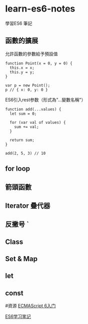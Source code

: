 # learn-es6-notes
學習ES6 筆記

## 函數的擴展
允許函數的參數給予預設值
```
function Point(x = 0, y = 0) {
  this.x = x;
  this.y = y;
}

var p = new Point();
p // { x: 0, y: 0 }
```
ES6引入rest参数（形式為"...變數名稱"）
```
function add(...values) {
  let sum = 0;

  for (var val of values) {
    sum += val;
  }

  return sum;
}

add(2, 5, 3) // 10
```
## for loop
## 箭頭函數
## Iterator 疊代器
## 反撇号 `
## Class
## Set & Map
## let
## const

#資源
[ECMAScript 6入门](http://es6.ruanyifeng.com/)

[ES6学习笔记](http://www.jianshu.com/p/7cd1e5940268)
